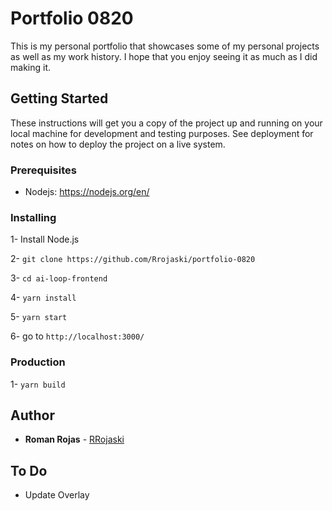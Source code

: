 # Portfolio 0820

This is my personal portfolio that showcases some of my personal projects as well as my work history. I hope that you enjoy seeing it as much as I did making it.

## Getting Started

These instructions will get you a copy of the project up and running on your local machine for development and testing purposes. See deployment for notes on how to deploy the project on a live system.

### Prerequisites

* Nodejs: https://nodejs.org/en/

### Installing

1- Install Node.js

2- `git clone https://github.com/Rrojaski/portfolio-0820`

3- `cd ai-loop-frontend`

4- `yarn install`

5- `yarn start`

6- go to `http://localhost:3000/`

### Production

1- `yarn build`


## Author

* **Roman Rojas** - [RRojaski](https://github.com/rrojaski)

## To Do

* Update Overlay